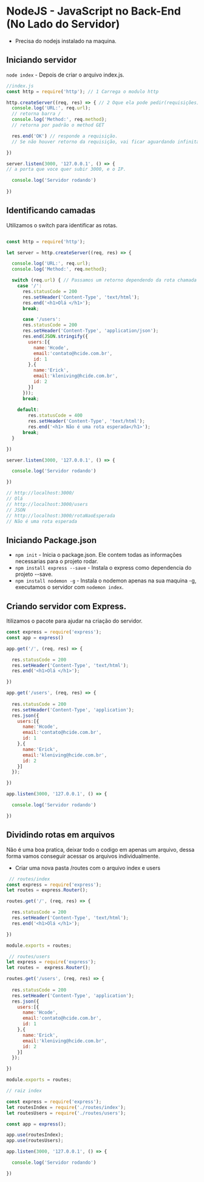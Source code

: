 # NodeJS - JavaScript no Back-End (No Lado do Servidor)
 - Precisa do nodejs instalado na maquina.
 
## Iniciando servidor
`node index` - Depois de criar o arquivo index.js.
~~~Javascript
//index.js
const http = require('http'); // 1 Carrega o modulo http

http.createServer((req, res) => { // 2 Oque ela pode pedir(requisições), e oque ela pode receber (Respostas).
  console.log('URL:', req.url); 
  // retorna barra /
  console.log('Method:', req.method); 
  // retorna por padrão o method GET

  res.end('OK') // responde a requisição.
  // Se não houver retorno da requisição, vai ficar aguardando infinitamente.

})

server.listen(3000, '127.0.0.1', () => { 
// a porta que voce quer subir 3000, e o IP.

  console.log('Servidor rodando')
  
})

~~~

## Identificando camadas
Utilizamos o switch para identificar as rotas.
~~~Javascript

const http = require('http');

let server = http.createServer((req, res) => { 

  console.log('URL:', req.url);
  console.log('Method:', req.method);

  switch (req.url) { // Passamos um retorno dependendo da rota chamada
    case '/':
      res.statusCode = 200
      res.setHeader('Content-Type', 'text/html');
      res.end('<h1>Olá </h1>');
      break;

      case '/users':
      res.statusCode = 200
      res.setHeader('Content-Type', 'application/json');
      res.end(JSON.stringify({
        users:[{
          name:'Hcode',
          email:'contato@hcide.com.br',
          id: 1
        },{
          name:'Erick',
          email:'kleniving@hcide.com.br',
          id: 2
        }]
      }));
      break;
  
    default:
        res.statusCode = 400
        res.setHeader('Content-Type', 'text/html');
        res.end('<h1> Não é uma rota esperada</h1>');
      break;
  }

})

server.listen(3000, '127.0.0.1', () => {

  console.log('Servidor rodando')

})

// http://localhost:3000/
// Olá
// http://localhost:3000/users
// JSON
// http://localhost:3000/rotaNaoEsperada
// Não é uma rota esperada
~~~

## Iniciando Package.json
 - `npm init` - Inicia o package.json. 
Ele contem todas as informações necessarias para o projeto rodar.
 - `npm install express --save` -  Instala o express como dependencia do projeto --save.
 - `npm install nodemon -g` - Instala o nodemon apenas na sua maquina -g,
 executamos o servidor com `nodemon index`.

## Criando servidor com Express.
Itilizamos o pacote para ajudar na criação do servidor.

~~~Javascript
const express = require('express');
const app = express()

app.get('/', (req, res) => { 

  res.statusCode = 200
  res.setHeader('Content-Type', 'text/html');
  res.end('<h1>Olá </h1>');

})

app.get('/users', (req, res) => { 
  
  res.statusCode = 200
  res.setHeader('Content-Type', 'application');
  res.json({
    users:[{
      name:'Hcode',
      email:'contato@hcide.com.br',
      id: 1
    },{
      name:'Erick',
      email:'kleniving@hcide.com.br',
      id: 2
    }]
  });

})

app.listen(3000, '127.0.0.1', () => {

  console.log('Servidor rodando')

})


~~~

## Dividindo rotas em arquivos
Não é uma boa pratica, deixar todo o codigo em apenas um arquivo, dessa forma vamos conseguir acessar os arquivos individualmente.

 - Criar uma nova pasta /routes com o arquivo index e users


~~~Javascript 
 // routes/index
const express = require('express');
let routes = express.Router();

routes.get('/', (req, res) => { 

  res.statusCode = 200
  res.setHeader('Content-Type', 'text/html');
  res.end('<h1>Olá </h1>');

})

module.exports = routes;

~~~
~~~Javascript 
 // routes/users
let express = require('express');
let routes =  express.Router();

routes.get('/users', (req, res) => { 
  
  res.statusCode = 200
  res.setHeader('Content-Type', 'application');
  res.json({
    users:[{
      name:'Hcode',
      email:'contato@hcide.com.br',
      id: 1
    },{
      name:'Erick',
      email:'kleniving@hcide.com.br',
      id: 2
    }]
  });

})

module.exports = routes;

~~~

~~~javascript 
// raiz index

const express = require('express');
let routesIndex = require('./routes/index');
let routesUsers = require('./routes/users');

const app = express();

app.use(routesIndex);
app.use(routesUsers);

app.listen(3000, '127.0.0.1', () => {

  console.log('Servidor rodando')

})


~~~



